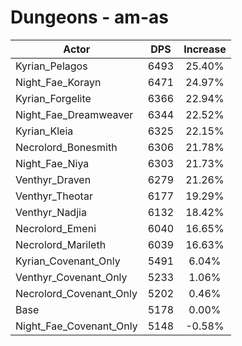 # Dungeons - am-as
| Actor | DPS | Increase |
|---|:---:|:---:|
|Kyrian_Pelagos|6493|25.40%|
|Night_Fae_Korayn|6471|24.97%|
|Kyrian_Forgelite|6366|22.94%|
|Night_Fae_Dreamweaver|6344|22.52%|
|Kyrian_Kleia|6325|22.15%|
|Necrolord_Bonesmith|6306|21.78%|
|Night_Fae_Niya|6303|21.73%|
|Venthyr_Draven|6279|21.26%|
|Venthyr_Theotar|6177|19.29%|
|Venthyr_Nadjia|6132|18.42%|
|Necrolord_Emeni|6040|16.65%|
|Necrolord_Marileth|6039|16.63%|
|Kyrian_Covenant_Only|5491|6.04%|
|Venthyr_Covenant_Only|5233|1.06%|
|Necrolord_Covenant_Only|5202|0.46%|
|Base|5178|0.00%|
|Night_Fae_Covenant_Only|5148|-0.58%|
